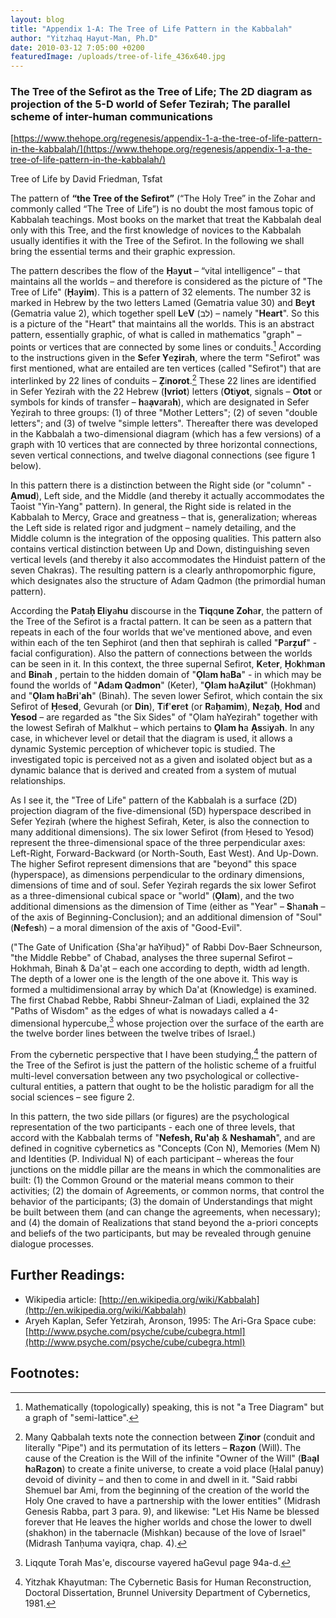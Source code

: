 ```yaml
---
layout: blog
title: "Appendix 1-A: The Tree of Life Pattern in the Kabbalah"
author: "Yitzhaq Hayut-Man, Ph.D"
date: 2010-03-12 7:05:00 +0200
featuredImage: /uploads/tree-of-life_436x640.jpg
---
```


### **The Tree of the Sefirot as the Tree of Life; The 2D diagram as projection of the 5-D world of Sefer Tezirah; The parallel scheme of inter-human communications**

[https://www.thehope.org/regenesis/appendix-1-a-the-tree-of-life-pattern-in-the-kabbalah/](https://www.thehope.org/regenesis/appendix-1-a-the-tree-of-life-pattern-in-the-kabbalah/)

Tree of Life by David Friedman, Tsfat

The pattern of **“the Tree of the Sefirot”** (“The Holy Tree” in the Zohar and commonly called “The Tree of Life”) is no doubt the most famous topic of Kabbalah teachings. Most books on the market that treat the Kabbalah deal only with this Tree, and the first knowledge of novices to the Kabbalah usually identifies it with the Tree of the Sefirot. In the following we shall bring the essential terms and their graphic expression.

The pattern describes the flow of the **Ḥ**a**yut** – “vital intelligence” – that maintains all the worlds – and therefore is considered as the picture of "The Tree of Life" (**Ḥ**a**yim**). This is a pattern of 32 elements. The number 32 is marked in Hebrew by the two letters Lamed (Gematria value 30) and **B**e**yt** (Gematria value 2), which together spell **L**e**V** (לב) – namely "**Heart**". So this is a picture of the "Heart" that maintains all the worlds. This is an abstract pattern, essentially graphic, of what is called in mathematics "graph" – points or vertices that are connected by some lines or conduits.[^1] According to the instructions given in the **S**efe**r Y**e**ẓir**a**h**, where the term "Sefirot" was first mentioned, what are entailed are ten vertices (called "Sefirot") that are interlinked by 22 lines of conduits – **Ẓ**i**norot**.[^2] These 22 lines are identified in Sefer Yezirah with the 22 Hebrew (**Ịvriot**) letters (**Ot**i**yot**, signals – **Otot** or symbols for kinds of transfer – **h**a**ạv**a**r**a**h**), which are designated in Sefer Yeẓirah to three groups: (1) of three "Mother Letters"; (2) of seven "double letters"; and (3) of twelve "simple letters". Thereafter there was developed in the Kabbalah a two-dimensional diagram (which has a few versions) of a graph with 10 vertices that are connected by three horizontal connections, seven vertical connections, and twelve diagonal connections (see figure 1 below).

In this pattern there is a distinction between the Right side (or "column" - **Ạmud**), Left side, and the Middle (and thereby it actually accommodates the Taoist "Yin-Yang" pattern). In general, the Right side is related in the Kabbalah to Mercy, Grace and greatness – that is, generalization; whereas the Left side is related rigor and judgment – namely detailing, and the Middle column is the integration of the opposing qualities. This pattern also contains vertical distinction between Up and Down, distinguishing seven vertical levels (and thereby it also accommodates the Hinduist pattern of the seven Chakras). The resulting pattern is a clearly anthropomorphic figure, which designates also the structure of Adam Qadmon (the primordial human pattern).

According the **P**a**t**a**ḥ El**i**y**a**hu** discourse in the **Tiq**q**une Zoh**a**r**, the pattern of the Tree of the Sefirot is a fractal pattern. It can be seen as a pattern that repeats in each of the four worlds that we've mentioned above, and even within each of the ten Sephirot (and then that sephirah is called "**P**a**rẓuf**" - facial configuration). Also the pattern of connections between the worlds can be seen in it. In this context, the three supernal Sefirot, **K**e**t**e**r**, **Ḥ**o**k**h**m**a**n** and **Bin**a**h** , pertain to the hidden domain of "**Ọl**a**m h**a**Ba**" - in which may be found the worlds of "**Ad**a**m Q**a**dmon**" (Keter), "**Ọl**a**m h**a**Aẓilut**" (Ḥokhman) and "**Ọl**a**m h**a**Bri**'**ah**" (Binah). The seven lower Sefirot, which contain the six Sefirot of **Ḥ**e**s**e**d**, Gevurah (or **Din**), **T**i**f**'**er**e**t** (or **R**a**ḥ**a**mim**), **N**e**ẓ**a**ḥ**, **Hod** and **Yesod** – are regarded as "the Six Sides" of "Ọlam haYeẓirah" together with the lowest Sefirah of Malkhut – which pertains to **Ọl**a**m h**a **Ạs**si**y**a**h**. In any case, in whichever level or detail that the diagram is used, it allows a dynamic Systemic perception of whichever topic is studied. The investigated topic is perceived not as a given and isolated object but as a dynamic balance that is derived and created from a system of mutual relationships.

As I see it, the "Tree of Life" pattern of the Kabbalah is a surface (2D) projection diagram of the five-dimensional (5D) hyperspace described in Sefer Yeẓirah (where the highest Sefirah, Keter, is also the connection to many additional dimensions). The six lower Sefirot (from Ḥesed to Yesod) represent the three-dimensional space of the three perpendicular axes: Left-Right, Forward-Backward (or North-South, East West). And Up-Down. The higher Sefirot represent dimensions that are "beyond" this space (hyperspace), as dimensions perpendicular to the ordinary dimensions, dimensions of time and of soul. Sefer Yeẓirah regards the six lower Sefirot as a three-dimensional cubical space or "world" (**Ọl**a**m**), and the two additional dimensions as the dimension of Time (either as "Year" – **S**ha**n**a**h** – of the axis of Beginning-Conclusion); and an additional dimension of "Soul" (**N**e**f**e**s**h) – a moral dimension of the axis of "Good-Evil".

("The Gate of Unification {Sha'ạr haYiḥud}" of Rabbi Dov-Baer Schneurson, "the Middle Rebbe" of Chabad, analyses the three supernal Sefirot – Hokhmah, Binah & Da'ạt – each one according to depth, width ad length. The depth of a lower one is the length of the one above it. This way is formed a multidimensional array by which Da'at (Knowledge) is examined. The first Chabad Rebbe, Rabbi Shneur-Zalman of Liadi, explained the 32 "Paths of Wisdom" as the edges of what is nowadays called a 4-dimensional hypercube,[^3] whose projection over the surface of the earth are the twelve border lines between the twelve tribes of Israel.)

From the cybernetic perspective that I have been studying,[^4] the pattern of the Tree of the Sefirot is just the pattern of the holistic scheme of a fruitful multi-level conversation between any two psychological or collective-cultural entities, a pattern that ought to be the holistic paradigm for all the social sciences – see figure 2.

In this pattern, the two side pillars (or figures) are the psychological representation of the two participants - each one of three levels, that accord with the Kabbalah terms of "**Nefesh, Ru'aḥ** & **Neshamah**", and are defined in cognitive cybernetics as "Concepts (Con N), Memories (Mem N) and Identities (P. Individual N) of each participant – whereas the four junctions on the middle pillar are the means in which the commonalities are built: (1) the Common Ground or the material means common to their activities; (2) the domain of Agreements, or common norms, that control the behavior of the participants; (3) the domain of Understandings that might be built between them (and can change the agreements, when necessary); and (4) the domain of Realizations that stand beyond the a-priori concepts and beliefs of the two participants, but may be revealed through genuine dialogue processes.

## Further Readings:

- Wikipedia article: [http://en.wikipedia.org/wiki/Kabbalah](http://en.wikipedia.org/wiki/Kabbalah)
- Aryeh Kaplan, Sefer Yetzirah, Aronson, 1995: The Ari-Gra Space cube: [http://www.psyche.com/psyche/cube/cubegra.html](http://www.psyche.com/psyche/cube/cubegra.html)

## Footnotes:

[^1]: Mathematically (topologically) speaking, this is not "a Tree Diagram" but a graph of "semi-lattice".
[^2]: Many Qabbalah texts note the connection between **Ẓ**i**nor** (conduit and literally "Pipe") and its permutation of its letters – **R**a**ẓon** (Will). The cause of the Creation is the Will of the infinite "Owner of the Will" (**B**a**ạl h**a**R**a**ẓon**) to create a finite universe, to create a void place (Ḥalal panuy) devoid of divinity – and then to come in and dwell in it. "Said rabbi Shemuel bar Ami, from the beginning of the creation of the world the Holy One craved to have a partnership with the lower entities" (Midrash Genesis Rabba, part 3 para. 9), and likewise: "Let His Name be blessed forever that He leaves the higher worlds and chose the lower to dwell (shakhon) in the tabernacle (Mishkan) because of the love of Israel" (Midrash Tanḥuma vayiqra, chap. 4).
[^3]: Liqqute Torah Mas'e, discourse vayered haGevul page 94a-d.
[^4]: Yitzhak Khayutman: The Cybernetic Basis for Human Reconstruction, Doctoral Dissertation, Brunnel University Department of Cybernetics, 1981.
